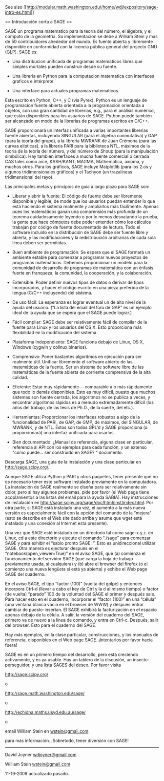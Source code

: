 See also [[http://modular.math.washington.edu//home/wdj/expository/sage-intro-es.html]]

== Introducción corta a SAGE ==

SAGE un programa matematico para la teoría del número, el álgebra, y el cómputo de la geometría. Su implementacion se debe a William Stein y mas de 50 contribuidores alrededor del mundo. Es fuente abierta y libremente disponible en conformidad con la licencia pública general del projecto GNU (GLP). SAGE es:

  * Una distribucion unificada de programas matematicos libres que simples mortales pueden construir desde su fuente.

  * Una libreria en Python para la computacion matematica con interfaces graficos e intérprete. 
  
  * Una interface para actuales programas matematicos.

Esta escrito en Python, C++, y C (vía Pyrex). Python es un lenguaje de programacion fuente abierta orientada a la programacion orientada a objetos, con una gran cantidad de librerias, e.g., para el análisis numérico, que están disponibles para los usuarios de SAGE. Python puede también ser alcanzado en modo de la librerias de programas escritos en C/C++. 

SAGE proporcionará un interfaz unificada a varias importantes librerias fuente abiertas, incluyendo SINGULAR (para el álgebra conmutativa) y GAP (para la teoría del grupo), a la libreria MWRANK de Juan Crémona (para las curvas elípticas), a la libreria PARI para la biblioteca NTL, máximos de la teoría de la teoría del número, y del número de Shoup (para la manipulación simbólica). Hay también interfaces a mucha fuente comercial o cerrada CAS tales como arce, KASH/KANT, MAGMA, Mathematica, axioma, y muchos otros. Para los gráficos, SAGE incluye Matplotlib (para los 2.os y algunos tridimensionales gráficos) y el Tachyon (un trazalíneas tridimensional del rayo). 

Las principales metas y principios de guía a largo plazo para SAGE son: 

 * Liberar y abrir la fuente: El código de fuente debe ser libremente disponible y legible, de mode que los usuarios puedan entender lo que está haciendo el sistema realmente y ampliarlos más fácilmente. Apenas pues los matemáticos ganan una comprensión más profunda de un teorema cuidadosamente leyendo o por lo menos desnatando la prueba, la gente que hace cómputos debe poder entender cómo los cálculos trabajan por código de fuente documentado de lectura. Todo el software incluido en la distribución de SAGE debe ser fuente libre y abierta, y las modificaciones y la redistribución arbitrarias de cada sola línea deben ser permitidas. 

 * Buen ambiente de programación: Se espera que el SAGE formará un ambiente estable para comenzar a programar nuevos proyectos de programas matemáticos. Debemos proporcionar un modelo para la comunidad de desarrollo de programas de matemática con un énfasis fuerte en franqueza, la comunidad, la cooperación, y la colaboración. 

 * Extensible: Poder definir nuevos tipos de datos o derivar de tipos incorporados, y hacer el código escrito en una pieza preferida de la lengua (C/C++ incluyendo) del sistema. 

 * De uso fácil: La esperanza es lograr eventual un de alto nivel de la ayuda del usuario. (“La lista del email del foro de GAP” es un ejemplo ideal de la ayuda que se espera que el SAGE puede lograr.) 

 * Fácil compilar: SAGE debe ser relativamente fácil de compilar de la fuente para Linux y los usuarios del OS X. Esto proporciona más flexibilidad en la modificación del sistema. 

 * Plataforma Independiente: SAGE funciona debajo de Linux, OS X, Windows (cygwin y colinux binarios). 

 * Comprensivo: Poner bastantes algoritmos en ejecución para ser realmente útil. Unificar libremente el software abierto de las matemáticas de la fuente. Ser un sistema de software libre de las matemáticas de la fuente abierta de corriente comprensiva de la alta calidad. 

 * Eficiente: Estar muy rápidamente---comparable a o más rápidamente que todo lo demás disponibles. Esto es muy difícil, puesto que muchos sistemas son fuente cerrada, los algoritmos no se publica a veces, y encontrar algoritmos rápidos es a menudo extremadamente difícil (los años del trabajo, de las tesis de Ph.D., de la suerte, del etc.). 

 * Herramientas: Proporcionar los interfaces robustos a algo de la funcionalidad de PARI, de GAP, de GMP, de máximos, del SINGULAR, de MWRANK, y de NTL. Éstos son todos GPL'd y SAGE proporciona (o proporcionará) una interfaz unificada para usarlos. 

 * Bien documentado: ¿Manual de referencia, alguna clase en particular, referencia al API con los ejemplos para cada función, y un extenso "cómo puede… ser construido en SAGE? “ documento.

Descarga SAGE, una guía de la instalación y una clase particular en http://sage.scipy.org/. 

Aunque SAGE utiliza Python y PARI y otros paquetes, tener presente que no es necesario tener este software instalado previamente en la computadora. La instalación de SAGE realmente se diseña para ser relativamente sin dolor, pero si hay algunos problemas, pide por favor (el Web page tiene acoplamientos a las listas del email para la ayuda SABIA). Hay instrucciones de instalación en http://sage.scipy.org/sage/doc/html/inst/index.html. Por otra parte, si SAGE está instalado una vez, el aumento a la más nueva versión es especialmente fácil con la opción del comando de la “mejora” (esto se describe en el Web site dado arriba y asume que wget está instalado y una conexión  al Internet esta presente). 

Una vez que SAGE esté instalado en un directorio tal como sage-x.y.z. en Linux, cd a este directorio y ejecute el comando "./sage" para comenzar SAGE y para exhibir el “sabio pronto SAGE: ”. Esto es unidireccional utilizar SAGE. Otra manera es ejecturar después en el “notebook(open_viewer=True)” en el aviso SAGE, que 
(a) comienza el funcionamiento del servidor SAGE (que carga la hoja de trabajo previamente usada, si cualquiera) y 
(b) abre el browser del firefox (o el comienzo una nueva lengüeta si está ya abierta) y exhibe el Web page SAGE del cuaderno. 

En el aviso SAGE, el tipo “factor (100)” (vuelta del golpe) y entonces incorpora Ctrl-d (llevar a cabo el key de Ctrl y la d al mismo tiempo) o factor (de vuelta) “parado” 100 de la voluntad del SAGE el primer y después sale. Para hacer esto en el cuaderno, incorporar el “factor (100)” en una “célula” (una ventana blanca vacía en el browser de WWW) y después entrar cambiar de puesto-insertan. El SAGE exhibirá la facturización en el espacio apenas debajo de la célula. A salir, la versión del cuaderno del SAGE, primero va de nuevo a la línea de comando, y entra en Ctrl-c. Después, salir del browser. Esto para el cuaderno del SAGE. 

Hay más ejemplos, en la clase particular, construcciones, y los manuales de referencia, disponibles en el Web page SAGE. ¡Intentarlos por favor hacia fuera! 

SAGE es en un primero tiempo del desarrollo, pero está creciendo activamente, y es ya usable. Hay un tablero de la discusión, un insecto-perseguidor, y una lista SAGES del deseo. Por favor visita 

http://sage.scipy.org/ 

o 

http://sage.math.washington.edu/sage/ 

o 

http://echidna.maths.usyd.edu.au/sage/ 

o 

email William Stein en wstein@gmail.com 

para más información. ¡Sobretodo, tener diversión con SAGE!

----

David Joyner
wdjoyner@gmail.com

William Stein
wstein@gmail.com

11-19-2006 actualizado pasado.
